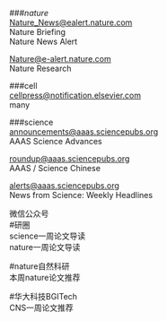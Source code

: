 \###*nature*  
Nature_News@ealert.nature.com   
Nature Briefing  
Nature News Alert  
  
Nature@e-alert.nature.com  
Nature Research  
  
  
\###cell    
cellpress@notification.elsevier.com  
many  
    
    
\###science  
announcements@aaas.sciencepubs.org   
AAAS Science Advances  
  
roundup@aaas.sciencepubs.org  
AAAS / Science Chinese  

alerts@aaas.sciencepubs.org   
News from Science: Weekly Headlines  
  
微信公众号  
\#研圈  
science一周论文导读  
nature一周论文导读  
  
\#nature自然科研  
本周nature论文推荐  
  
\#华大科技BGITech  
CNS一周论文推荐  
